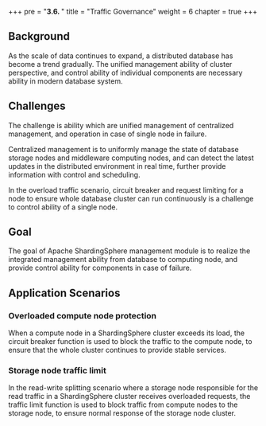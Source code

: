 +++
pre = "<b>3.6. </b>"
title = "Traffic Governance"
weight = 6
chapter = true
+++

## Background

As the scale of data continues to expand, a distributed database has become a trend gradually.
The unified management ability of cluster perspective, and control ability of individual components are necessary ability in modern database system.

## Challenges

The challenge is ability which are unified management of centralized management, and  operation in case of single node in failure.

Centralized management is to uniformly manage the state of database storage nodes and middleware computing nodes, 
and can detect the latest updates in the distributed environment in real time, further provide information with control and scheduling.

In the overload traffic scenario, circuit breaker and request limiting for a node to ensure whole database cluster can run continuously is a challenge to control ability of a single node.

## Goal

The goal of Apache ShardingSphere management module is to realize the integrated management ability from database to computing node, and provide control ability for components in case of failure.

## Application Scenarios

### Overloaded compute node protection

When a compute node in a ShardingSphere cluster exceeds its load, the circuit breaker function is used to block the traffic to the compute node, to ensure that the whole cluster continues to provide stable services.

### Storage node traffic limit

In the read-write splitting scenario where a storage node responsible for the read traffic in a ShardingSphere cluster receives overloaded requests, the traffic limit function is used to block traffic from compute nodes to the storage node, to ensure normal response of the storage node cluster.
